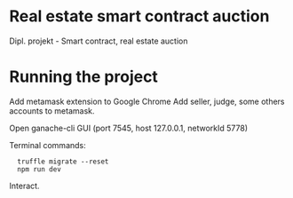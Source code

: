 # Real estate smart contract auction
Dipl. projekt - Smart contract, real estate auction

# Running the project
Add metamask extension to Google Chrome
Add seller, judge, some others accounts to metamask.

Open ganache-cli GUI (port 7545, host 127.0.0.1, networkId 5778)

Terminal commands: 
```
  truffle migrate --reset
  npm run dev
```

Interact.
